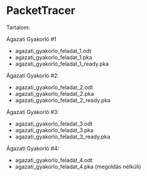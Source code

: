 # PacketTracer

Tartalom:

Ágazati Gyakorló #1
- agazati_gyakorlo_feladat_1.odt
- agazati_gyakorlo_feladat_1.pka
- agazati_gyakorlo_feladat_1_ready.pka


Ágazati Gyakorló #2:
- agazati_gyakorlo_feladat_2.odt
- agazati_gyakorlo_feladat_2.pka
- agazati_gyakorlo_feladat_2_ready.pka


Ágazati Gyakorló #3:
- agazati_gyakorlo_feladat_3.odt
- agazati_gyakorlo_feladat_3.pka
- agazati_gyakorlo_feladat_3_ready.pka


Ágazati Gyakorló #4:
- agazati_gyakorlo_feladat_4.odt
- agazati_gyakorlo_feladat_4.pka (megoldás nélküli)



